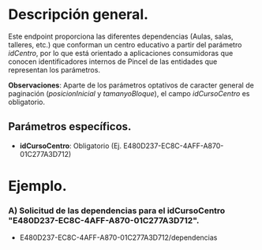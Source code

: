 # Descripción general.

Este endpoint proporciona las diferentes dependencias (Aulas, salas, talleres, etc.) que conforman un centro educativo a partir del parámetro *idCentro*, por lo que está orientado a aplicaciones consumidoras que conocen identificadores internos de Pincel de las entidades que representan los parámetros.

**Observaciones**: Aparte de los parámetros optativos de caracter general de paginación (_posicionInicial_ y _tamanyoBloque_), el campo *idCursoCentro* es obligatorio.

## Parámetros específicos.

* **idCursoCentro**: Obligatorio (Ej. E480D237-EC8C-4AFF-A870-01C277A3D712)

# Ejemplo.
### A) Solicitud de las dependencias para el idCursoCentro "E480D237-EC8C-4AFF-A870-01C277A3D712".
* E480D237-EC8C-4AFF-A870-01C277A3D712/dependencias
